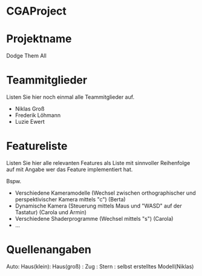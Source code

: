 # CGAProject
 
# Projektname
Dodge Them All

# Teammitglieder
Listen Sie hier noch einmal alle Teammitglieder auf.
- Niklas Groß
- Frederik Löhmann
- Luzie Ewert

# Featureliste 
Listen Sie hier alle relevanten Features als Liste mit sinnvoller Reihenfolge auf mit Angabe wer das Feature implementiert hat.

Bspw.

- Verschiedene Kameramodelle (Wechsel zwischen orthographischer und perspektivischer Kamera mittels "c") (Berta)
- Dynamische Kamera (Steuerung mittels Maus und "WASD" auf der Tastatur) (Carola und Armin)
- Verschiedene Shaderprogramme (Wechsel mittels "s") (Carola)
- ...



# Quellenangaben

Auto:
Haus(klein):
Haus(groß) :
Zug :
Stern : selbst erstelltes Modell(Niklas)
